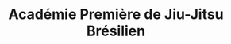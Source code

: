 ---
layout: home
lang: fr
title: "Académie Première de Jiu-Jitsu Brésilien"
description: "Rejoignez Armada BJJ pour un entraînement de classe mondiale de Jiu-Jitsu Brésilien dans un environnement accueillant et familial. Tous les niveaux bienvenus."
---